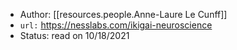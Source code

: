
- Author: [[resources.people.Anne-Laure Le Cunff]]
- `url:` https://nesslabs.com/ikigai-neuroscience
- Status: read on 10/18/2021
